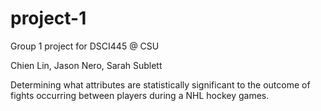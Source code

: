 # project-1
Group 1 project for DSCI445 @ CSU

Chien Lin, Jason Nero, Sarah Sublett

Determining what attributes are statistically significant to the outcome of fights occurring between players during a NHL hockey games. 
